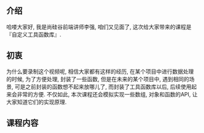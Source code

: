 ## 介绍
哈喽大家好, 我是尚硅谷前端讲师李强,  咱们又见面了,    这次给大家带来的课程是 『自定义工具函数库』.  

## 初衷

为什么要录制这个视频呢, 相信大家都有这样的经历, 在某个项目中进行数据处理的时候, 为了方便处理, 封装了一些函数,  但是在未来的某个项目中, 遇到相同的场景,  可是之前封装的函数想不起来放哪儿了,  而封装了工具函数库以后, 后续使用起来会非常的方便.  不仅如此, 本次课程还会模拟实现一些数组, 对象和函数的API, 让大家知道它们的实现原理.

## 课程内容

